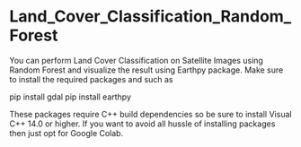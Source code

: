 # Land_Cover_Classification_Random_Forest
You can perform Land Cover Classification on Satellite Images using Random Forest and visualize the result using Earthpy package. Make sure to install the required packages and such as

pip install gdal
pip install earthpy

These packages require C++ build dependencies so be sure to install Visual C++ 14.0 or higher. If you want to avoid all hussle of installing packages then just opt for Google Colab.
